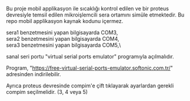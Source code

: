 Bu proje mobil applikasyon ile sıcaklığı kontrol edilen ve bir proteus devresiyle temsil edilen mikroişlemcili sera ortamını simüle etmektedir. Bu repo mobil applikasyon kaynak kodunu içermez.

sera1 benzetmesini yapan bilgisayarda COM3,\
sera2 benzetmesini yapan bilgisayarda COM4,\
sera3 benzetmesini yapan bilgisayarda COM5,\

sanal seri portu "virtual serial ports emulator" programıyla açılmalıdır.

Program, "https://free-virtual-serial-ports-emulator.softonic.com.tr/" adresinden indirilebilir.

Ayrıca proteus devresinde compim'e çift tıklayarak ayarlardan gerekli compim seçilmelidir. (3, 4 veya 5)
